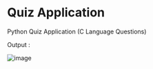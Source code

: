 



# Quiz Application
 Python Quiz Application (C Language Questions)


 Output : 

 
![image](https://github.com/user-attachments/assets/8e599980-87a0-4c17-9b16-c6076e21f684)
